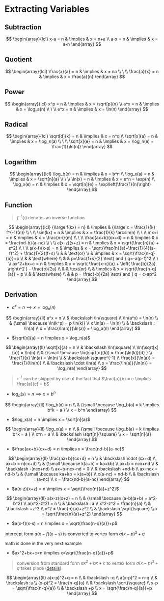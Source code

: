 # Extracting Variables

## Subtraction

$$
\begin{array}{lcl}
x-a = n & \implies & x = n+a
\\
a-x = n & \implies & x = a-n
\end{array}
$$

## Quotient

$$
\begin{array}{lcl}
\frac{x}{a} = n & \implies & x = na
\\
\ 
\\
\frac{a}{x} = n & \implies & x = \frac{a}{n}
\end{array}
$$

## Power

$$
\begin{array}{lcl}
x^p = n & \implies & x = \sqrt[p]{n}
\\
a^x = n & \implies & x = \log_a(n)
\\
\ 
\\
e^x = n & \implies & x = \ln(n)
\end{array}
$$

## Radical

$$
\begin{array}{lcl}
\sqrt[d]{x} = n & \implies & x = n^d
\\
\sqrt[x]{a} = n & \implies & x = \log_n(a)
\\
\ 
\\
\sqrt[x]{e} = n & \implies & x = \log_n(e) = \frac{1}{\ln(n)}
\end{array}
$$

## Logarithm

$$
\begin{array}{lcl}
\log_b(x) = n & \implies & x = b^n
\\
\log_x(a) = n & \implies & x = \sqrt[n]{a}
\\
\ 
\\
\ln(x) = n & \implies & x = e^n = \exp(n)
\\
\log_x(e) = n & \implies & x = \sqrt[n]{e} = \exp\left(\frac{1}{n}\right)
\end{array}
$$

## Function

> $f^{-1}(\square)$ denotes an inverse function

$$
\begin{array}{lcl}
{\large f(kx) = n} & \implies & {\large x = \frac{1}{k} f^{-1}(n)}
\\
\ 
\\
\sin(kx) = n & \implies & x = \frac{1}{k} \arcsin(n)
\\
\ 
\\
mx+i = n & \implies & x = \frac{n-i}{m}
\\
\ 
\\
\frac{ax+b}{cx+d} = n & \implies & x = \frac{nd-b}{a-nc}
\\
\ 
\\
a(x-z)(x+z) = n & \implies & x = \sqrt{\frac{n}{a} + z^2}
\\
\ 
\\
a(x-f)(x-s) = n & \implies & x = \sqrt{\frac{n}{a}+\frac{1}{4}(s-f)^2} + \frac{1}{2}(f+s)
\\
& & \text{or}
\\
& \implies & x = \sqrt{\frac{n-q}{a}}+p
\\
& & \text{where}
\\
& & p=\frac{f+s}{2} \text{ and } q=-a(p-f)^2
\\
\ 
\\
ax^2+bx+c = n & \implies & x = \sqrt{
 \frac{x-c}{a} + \left(
  \frac{b}{2a}
 \right)^2
} - \frac{b}{2a}
\\
& & \text{or}
\\
& \implies & x = \sqrt{\frac{n-q}{a}} + p
\\
& & \text{where}
\\
& & p = \frac{-b}{2a} \text{ and } q = c-ap^2
\end{array}
$$

## Derivation

- $a^x = n \implies x = \log_a(n)$

$$
\begin{array}{ll}
a^x = n
\\
& \backslash \ln(\square)
\\
\ln(a^x) = \ln(n)
\\
& {\small \because \ln(k^p) = p \ln(k)}
\\
x \ln(a) = \ln(n)
\\
& \backslash : \ln(a)
\\
x = \frac{\ln(n)}{\ln(a)} = \log_a(n)
\end{array}
$$

- $\sqrt[x]{a} = n \implies x = \log_n(a)$

$$
\begin{array}{ll}
\sqrt[x]{a} = n
\\
& \backslash \ln(\square)
\\
\ln(\sqrt[x]{a}) = \ln(n)
\\
& {\small \because \ln(\sqrt[d]{k}) = \frac{\ln(k)}{d} }
\\
\frac{1}{x} \ln(a) = \ln(n)
\\
& \backslash \square^{-1}
\\
\frac{x}{\ln(a)} = \frac{1}{\ln(n)}
\\
& \backslash \cdot \ln(a)
\\
x = \frac{\ln(a)}{\ln(n)} = \log_n(a)
\end{array}
$$

> $\square^{-1}$ can be skipped by use of the fact that $\frac{a}{b} = c \implies \frac{a}{c} = b$

- $\log_b(x) = n \implies x = b^n$

$$
\begin{array}{ll}
\log_b(x) = n
\\
& {\small \because \log_b(a) = k \implies b^k = a }
\\
x = b^n
\end{array}
$$

- $\log_x(a) = n \implies x = \sqrt[n]{a}$

$$
\begin{array}{ll}
\log_x(a) = n
\\
& {\small \because \log_b(a) = k \implies b^k = a }
\\
x^n = a
\\
& \backslash \sqrt[n]{\square}
\\
x = \sqrt[n]{a}
\end{array}
$$

- $\frac{ax+b}{cx+d} = n \implies x = \frac{nd-b}{a-nc}$

$$
\begin{array}{ll}
\frac{ax+b}{cx+d} = n
\\
& \backslash \cdot (cx+d)
\\
ax+b = n(cx+d)
\\
& {\small \because k(a+b) = ka+kb}
\\
ax+b = ncx+nd
\\
& \backslash -(ncx+nd)
\\
ax+b-ncx-nd = 0
\\
& \backslash +nd-b
\\
ax-ncx = nd-b
\\
& {\small \because ka+kb = k(a+b)}
\\
x(a-nc) = nd-b
\\
& \backslash : (a-nc)
\\
x = \frac{nd-b}{a-nc}
\end{array}
$$

- $a(x-z)(x+z) = n \implies x = \sqrt{\frac{n}{a}+z^2}$

$$
\begin{array}{ll}
a(x-z)(x+z) = n
\\
& {\small \because (a-b)(a+b) = a^2-b^2}
\\
a(x^2-z^2) = n
\\
& \backslash : a
\\
x^2-z^2 = \frac{n}{a}
\\
& \backslash +z^2
\\
x^2 = \frac{n}{a}+z^2
\\
& \backslash \sqrt{\square}
\\
x = \sqrt{\frac{n}{a}+z^2}
\end{array}
$$

- $a(x-f)(x-s) = n \implies x = \sqrt{\frac{n-q}{a}}+p$

intercept form $a(x-f)(x-s)$ is converted to vertex form $a(x-p)^2+q$

math is done in the very next example

- $ax^2+bx+c=n \implies x=\sqrt{\frac{n-q}{a}}+p$

> conversion from standard form $ax^2+bx+c$ to vertex form $a(x-p)^2+q$ takes place ([details](https://github.com/damianc/math-notes/blob/master/functions/quadratic/forms.md#to-vertex-form))

$$
\begin{array}{ll}
a(x-p)^2+q = n
\\
& \backslash -q
\\
a(x-p)^2 = n-q
\\
& \backslash :a
\\
(x-p)^2 = \frac{n-q}{a}
\\
& \backslash \sqrt{\square}
\\
x-p = \sqrt{\frac{n-q}{a}}
\\
& \backslash +p
\\
x = \sqrt{\frac{n-q}{a}}+p
\end{array}
$$

